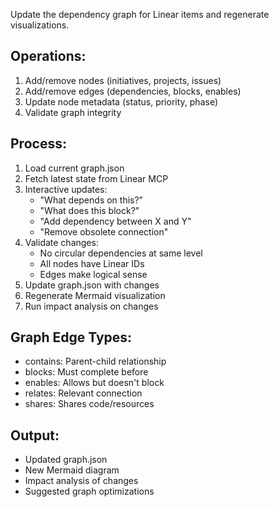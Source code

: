 Update the dependency graph for Linear items and regenerate visualizations.

## Operations:
1. Add/remove nodes (initiatives, projects, issues)
2. Add/remove edges (dependencies, blocks, enables)
3. Update node metadata (status, priority, phase)
4. Validate graph integrity

## Process:
1. Load current graph.json
2. Fetch latest state from Linear MCP
3. Interactive updates:
   - "What depends on this?"
   - "What does this block?"
   - "Add dependency between X and Y"
   - "Remove obsolete connection"
4. Validate changes:
   - No circular dependencies at same level
   - All nodes have Linear IDs
   - Edges make logical sense
5. Update graph.json with changes
6. Regenerate Mermaid visualization
7. Run impact analysis on changes

## Graph Edge Types:
- contains: Parent-child relationship
- blocks: Must complete before
- enables: Allows but doesn't block
- relates: Relevant connection
- shares: Shares code/resources

## Output:
- Updated graph.json
- New Mermaid diagram
- Impact analysis of changes
- Suggested graph optimizations